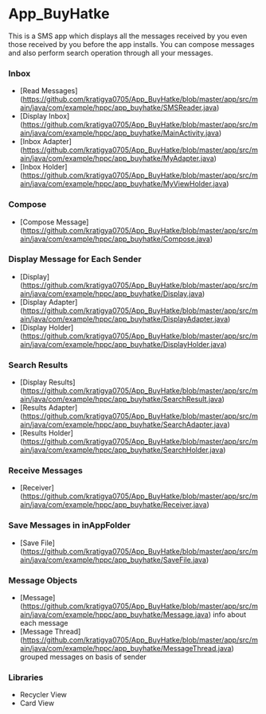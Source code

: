 # App_BuyHatke

This is a SMS app which displays all the messages received by you even those received by you before the app installs.
You can compose messages and also perform search operation through all your messages.

### Inbox
* [Read Messages] (https://github.com/kratigya0705/App_BuyHatke/blob/master/app/src/main/java/com/example/hppc/app_buyhatke/SMSReader.java)
* [Display Inbox] (https://github.com/kratigya0705/App_BuyHatke/blob/master/app/src/main/java/com/example/hppc/app_buyhatke/MainActivity.java)
* [Inbox Adapter] (https://github.com/kratigya0705/App_BuyHatke/blob/master/app/src/main/java/com/example/hppc/app_buyhatke/MyAdapter.java)
* [Inbox Holder] (https://github.com/kratigya0705/App_BuyHatke/blob/master/app/src/main/java/com/example/hppc/app_buyhatke/MyViewHolder.java)

### Compose
* [Compose Message] (https://github.com/kratigya0705/App_BuyHatke/blob/master/app/src/main/java/com/example/hppc/app_buyhatke/Compose.java)

### Display Message for Each Sender

* [Display] (https://github.com/kratigya0705/App_BuyHatke/blob/master/app/src/main/java/com/example/hppc/app_buyhatke/Display.java)
* [Display Adapter] (https://github.com/kratigya0705/App_BuyHatke/blob/master/app/src/main/java/com/example/hppc/app_buyhatke/DisplayAdapter.java)
* [Display Holder] (https://github.com/kratigya0705/App_BuyHatke/blob/master/app/src/main/java/com/example/hppc/app_buyhatke/DisplayHolder.java)

### Search Results
* [Display Results] (https://github.com/kratigya0705/App_BuyHatke/blob/master/app/src/main/java/com/example/hppc/app_buyhatke/SearchResult.java)
* [Results Adapter] (https://github.com/kratigya0705/App_BuyHatke/blob/master/app/src/main/java/com/example/hppc/app_buyhatke/SearchAdapter.java)
* [Results Holder] (https://github.com/kratigya0705/App_BuyHatke/blob/master/app/src/main/java/com/example/hppc/app_buyhatke/SearchHolder.java)

### Receive Messages
* [Receiver] (https://github.com/kratigya0705/App_BuyHatke/blob/master/app/src/main/java/com/example/hppc/app_buyhatke/Receiver.java)

### Save Messages in inAppFolder
* [Save File] (https://github.com/kratigya0705/App_BuyHatke/blob/master/app/src/main/java/com/example/hppc/app_buyhatke/SaveFile.java)

### Message Objects
* [Message] (https://github.com/kratigya0705/App_BuyHatke/blob/master/app/src/main/java/com/example/hppc/app_buyhatke/Message.java)
  info about each message
* [Message Thread] (https://github.com/kratigya0705/App_BuyHatke/blob/master/app/src/main/java/com/example/hppc/app_buyhatke/MessageThread.java) 
grouped messages on basis of sender

### Libraries
* Recycler View
* Card View
